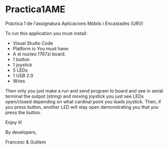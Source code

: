 # Practica1AME
Pràctica 1 de l'assignatura Aplicacions Mòbils i Encastades (URV)

To run this application you must install:
  * Visual Studio Code
  * Platform io
You must have:
  * A st nucleo f767zi board.
  * 1 button
  * 1 joystick
  * 5 LEDs
  * 1 USB 2.0
  * Wires

Then only you just make a run and send program to board and see in serial terminal the outpot (string) and moving joystick
you just see LEDs open/closed depending on what cardinal point you leads joystick.
Then, if you press button, another LED will stay open demonstrating you that you press the button.

Enjoy it!

By developers,

  Francesc & Guillem
